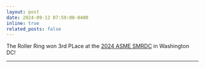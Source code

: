 ```yaml
---
layout: post
date: 2024-09-12 07:59:00-0400
inline: true
related_posts: false
---
```


The Roller Ring won 3rd PLace at the [2024 ASME SMRDC](https://sites.google.com/site/asmemrc/design-competition-showcase/about) in Washington DC!

---
